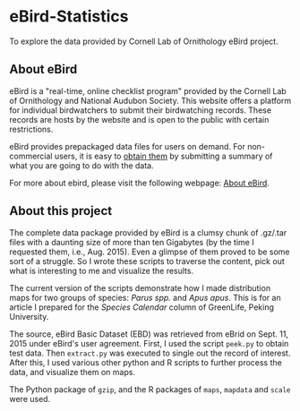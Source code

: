 # eBird-Statistics
To explore the data provided by Cornell Lab of Ornithology eBird project.

## About eBird
eBird is a "real-time, online checklist program" provided by the Cornell Lab of Ornithology and National Audubon Society. This website offers a platform for individual birdwatchers to submit their birdwatching records. These records are hosts by the website and is open to the public with certain restrictions.

eBird provides prepackaged data files for users on demand. For non-commercial users, it is easy to [obtain them](http://ebird.org/ebird/data/download) by submitting a summary of what you are going to do with the data.

For more about ebird, please visit the following webpage: [About eBird](http://ebird.org/content/ebird/about/).

## About this project
The complete data package provided by eBird is a clumsy chunk of .gz/.tar files with a daunting size of more than ten Gigabytes (by the time I requested them, i.e., Aug. 2015). Even a glimpse of them proved to be some sort of a struggle. So I wrote these scripts to traverse the content, pick out what is interesting to me and visualize the results.

The current version of the scripts demonstrate how I made distribution maps for two groups of species: *Parus spp.* and *Apus apus*. This is for an article I prepared for the *Species Calendar* column of GreenLife, Peking University.

The source, eBird Basic Dataset (EBD) was retrieved from eBrid on Sept. 11, 2015 under eBird's user agreement. First, I used the script `peek.py` to obtain test data. Then `extract.py` was executed to single out the record of interest. After this, I used various other python and R scripts to further process the data, and visualize them on maps.

The Python package of `gzip`, and the R packages of `maps`, `mapdata` and `scale` were used.
